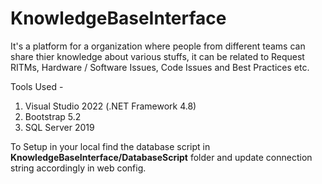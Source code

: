 # KnowledgeBaseInterface

It's a platform for a organization where people from different teams can share thier knowledge about various stuffs, it can be related to Request RITMs, Hardware / Software Issues,
Code Issues and Best Practices etc.

Tools Used -
1. Visual Studio 2022 (.NET Framework 4.8)
2. Bootstrap 5.2
3. SQL Server 2019

To Setup in your local find the database script in **KnowledgeBaseInterface/DatabaseScript** folder and update connection string accordingly in web config.
